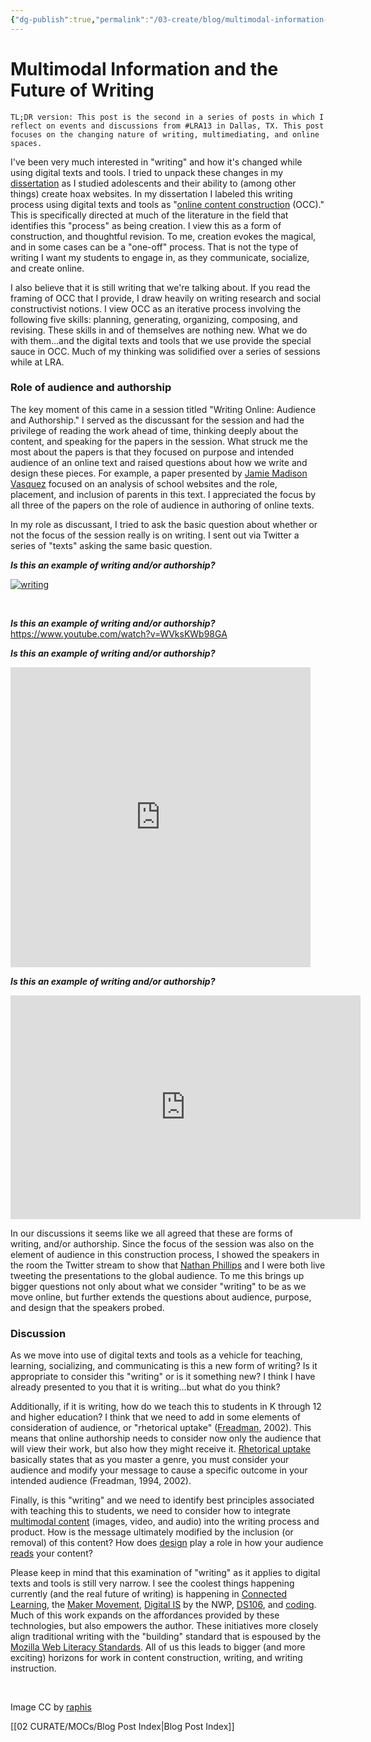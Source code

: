 ```yaml
---
{"dg-publish":true,"permalink":"/03-create/blog/multimodal-information-and-the-future-of-writing/","title":"Multimodal Information and the Future of Writing","tags":["digital-literacies","online-content-construction","writing"]}
---
```


# Multimodal Information and the Future of Writing

```
TL;DR version: This post is the second in a series of posts in which I reflect on events and discussions from #LRA13 in Dallas, TX. This post focuses on the changing nature of writing, multimediating, and online spaces.
```

I've been very much interested in "writing" and how it's changed while using digital texts and tools. I tried to unpack these changes in my [dissertation](https://www.academia.edu/1974482/Facilitating_Critical_Evaluation_Skills_through_Content_Creation_Empowering_Adolescents_as_Readers_and_Writers_of_Online_Information) as I studied adolescents and their ability to (among other things) create hoax websites. In my dissertation I labeled this writing process using digital texts and tools as "[online content construction](https://www.academia.edu/5200036/Online_Content_Construction_Empowering_students_as_readers_and_writers_of_online_information) (OCC)." This is specifically directed at much of the literature in the field that identifies this "process" as being creation. I view this as a form of construction, and thoughtful revision. To me, creation evokes the magical, and in some cases can be a "one-off" process. That is not the type of writing I want my students to engage in, as they communicate, socialize, and create online.

I also believe that it is still writing that we're talking about. If you read the framing of OCC that I provide, I draw heavily on writing research and social constructivist notions. I view OCC as an iterative process involving the following five skills: planning, generating, organizing, composing, and revising. These skills in and of themselves are nothing new. What we do with them...and the digital texts and tools that we use provide the special sauce in OCC. Much of my thinking was solidified over a series of sessions while at LRA.

### Role of audience and authorship

The key moment of this came in a session titled "Writing Online: Audience and Authorship." I served as the discussant for the session and had the privilege of reading the work ahead of time, thinking deeply about the content, and speaking for the papers in the session. What struck me the most about the papers is that they focused on purpose and intended audience of an online text and raised questions about how we write and design these pieces. For example, a paper presented by [Jamie Madison Vasquez](https://twitter.com/jaimeliteracy) focused on an analysis of school websites and the role, placement, and inclusion of parents in this text. I appreciated the focus by all three of the papers on the role of audience in authoring of online texts.

In my role as discussant, I tried to ask the basic question about whether or not the focus of the session really is on writing. I sent out via Twitter a series of "texts" asking the same basic question.

_**Is this an example of writing and/or authorship?**_

[![writing](images/writing-300x202.jpg)](http://wiobyrne.com/wp-content/uploads/2013/12/writing.jpg)

 

_**Is this an example of writing and/or authorship?**_ https://www.youtube.com/watch?v=WVksKWb98GA

_**Is this an example of writing and/or authorship?**_

<iframe src="https://vine.co/v/bJwnA9qjYiH/embed/simple" height="480" width="480" frameborder="0"></iframe>

<script charset="utf-8" type="text/javascript" src="//platform.vine.co/static/scripts/embed.js" async></script>

_****Is this an example of writing and/or authorship?****_

<iframe src="https://wiobyrne.makes.org/popcorn/100l_" height="358" width="560" allowfullscreen frameborder="0"></iframe>

In our discussions it seems like we all agreed that these are forms of writing, and/or authorship. Since the focus of the session was also on the element of audience in this construction process, I showed the speakers in the room the Twitter stream to show that [Nathan Phillips](https://twitter.com/nathancphillips) and I were both live tweeting the presentations to the global audience. To me this brings up bigger questions not only about what we consider "writing" to be as we move online, but further extends the questions about audience, purpose, and design that the speakers probed.

### Discussion

As we move into use of digital texts and tools as a vehicle for teaching, learning, socializing, and communicating is this a new form of writing? Is it appropriate to consider this "writing" or is it something new? I think I have already presented to you that it is writing...but what do you think?

Additionally, if it is writing, how do we teach this to students in K through 12 and higher education? I think that we need to add in some elements of consideration of audience, or "rhetorical uptake" ([Freadman](http://languages-linguistics.unimelb.edu.au/academic-staff/anne-freadman), 2002). This means that online authorship needs to consider now only the audience that will view their work, but also how they might receive it. [Rhetorical uptake](http://http-server.carleton.ca/~nartemev/Artemeva%20&%20Freedman%20Rhetorical%20Genre%20Studies%20and%20beyond.pdf) basically states that as you master a genre, you must consider your audience and modify your message to cause a specific outcome in your intended audience (Freadman, 1994, 2002).

Finally, is this "writing" and we need to identify best principles associated with teaching this to students, we need to consider how to integrate [multimodal content](http://creatingmultimodaltexts.com/) (images, video, and audio) into the writing process and product. How is the message ultimately modified by the inclusion (or removal) of this content? How does [design](http://www.ips.gu.se/digitalAssets/1360/1360556_writing-in-multimodal-texts.pdf) play a role in how your audience [reads](http://www.knowledgepresentation.org/BuildingTheFuture/Kress2/Kress2.html) your content?

Please keep in mind that this examination of "writing" as it applies to digital texts and tools is still very narrow. I see the coolest things happening currently (and the real future of writing) is happening in [Connected Learning](http://dmlhub.net/sites/default/files/ConnectedLearning_report.pdf), the [Maker Movement](http://www.zdnet.com/is-the-maker-movement-the-next-industrial-revolution-7000021540/), [Digital IS](http://digitalis.nwp.org/) by the NWP, [DS106](http://ds106.us/), and [coding](http://code.org/learn). Much of this work expands on the affordances provided by these technologies, but also empowers the author. These initiatives more closely align traditional writing with the "building" standard that is espoused by the [Mozilla Web Literacy Standards](http://webliteracy.tumblr.com/). All of us this leads to bigger (and more exciting) horizons for work in content construction, writing, and writing instruction.

 

Image CC by [raphis](http://www.deviantart.com/art/Mr-Photographer-276872945)

[[02 CURATE/MOCs/Blog Post Index\|Blog Post Index]]